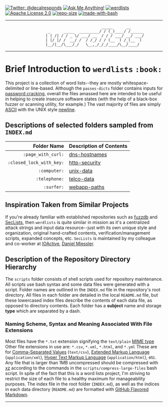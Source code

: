 [![Twitter: @decalresponds](https://img.shields.io/badge/contact-@decalresponds-blue.svg)](https://twitter.com/decalresponds "@decalresponds")
[![Ask Me Anything!](https://img.shields.io/badge/Ask%20me-anything-1abc9c.svg)](https://github.com/decal/werdlists/issues/new "Ask Me Anything!")
[![werdlists](https://img.shields.io/badge/werd-lists-lightgrey.svg)](https://github.com/decal/werdlists "werdlists")
[![Apache License 2.0](https://img.shields.io/badge/license-Apache%202.0-blue.svg)](https://www.apache.org/licenses/LICENSE-2.0 "Apache License 2.0")
[![repo-size](https://img.shields.io/github/repo-size/decal/werdlists.svg)](https://github.com/decal/werdlists "repo-size")
[![made-with-bash](https://img.shields.io/badge/Made%20with-Bash-1f425f.svg)](https://www.gnu.org/software/bash/ "Made with Bash")

* * *
```
                                           _____      __
                   _      _____  _________/ / (_)____/ /______
                  | | /| / / _ \/ ___/ __  / / / ___/ __/ ___/
                  | |/ |/ /  __/ /  / /_/ / / (__  ) /_(__  )
                  |__/|__/\___/_/   \__,_/_/_/____/\__/____/
```
* * *

# Brief Introduction to `werdlists` `:book:`

This project is a collection of word lists--they are mostly whitespace-delimited
or line-based.  Although the `passes-dicts` folder contains inputs for [password cracking](https://en.wikipedia.org/wiki/Password_cracking),
overall the files amassed here are intended to be useful in helping to
create insecure software states (with the help of a black-box fuzzer or scanning
utility, for example.)  The vast majority of files are simply [ASCII](https://en.wikipedia.org/wiki/ASCII) with the UNIX
style [newline](https://en.wikipedia.org/wiki/Newline).   

## Descriptions of selected folders sampled from `INDEX.md`

| Folder Name | Description of Contents |
|------------:|:------------------------|
`:page_with_curl:` | [dns-hostnames](tree/master/dns-hostnames) | The host name part of an FQDN ([_Fully Qualified Domain Name_](https://en.wikipedia.org/wiki/Fully_qualified_domain_name "Fully qualified domain name")) |  
`:closed_lock_with_key:` | [http-security](tree/master/http-security) | HTTP ([_Hyper Text Transfer Protocol_](https://www.w3.org/Protocols/ "Hyper Text Transfer Protocol") security info, i.e. CSP ([_Content Security Policy_](https://content-security-policy.com/ "Content Security Policy Quick Reference Guide")) |  
`:computer:` | [unix-data](tree/master/unix-data) | Data associated with various flavors of the [UNIX](http://www.unix.org/what_is_unix.html "What is UNIX?") operating system and its clones |   
`:telephone:` | [telco-data](tree/master/telco-data) | PSTN ([_Public Switched Telephone Network_](http://www.linfo.org/pstn.html "PSTN Definition")) a.k.a. POTS ([_Plain Old Telephone Service_](https://en.wikipedia.org/wiki/Plain_old_telephone_service "Plain old Telephone Service")) [dialing codes](http://www.dialingcode.com/ "Dialing Codes and Country Codes") and related information |  
`:surfer:` | [webapp-paths](tree/master/webapp-paths) | [Path](https://en.wikipedia.org/wiki/Path_(computing)) names related to web-based applications |  

## Inspiration Taken from Similar Projects

If you're already familiar with established repositories such as 
[fuzzdb](https://github.com/fuzzdb-project/fuzzdb/ "The attack pattern dictionary") and 
[SecLists](https://github.com/danielmiessler/SecLists/ "The security tester's companion"), 
then `werdlists` is quite similar in mission as it's a centralized attack strings 
and input data resource--just with its own unique style and organization, 
original hand-crafted contents, verification/management scripts, expanded concepts, etc.
`SecLists` is maintained by my colleague and co-worker at [IOActive](https://ioactive.com "IOActive"), [Daniel Miessler](https://danielmiessler.com "Daniel Miessler").

## Description of the Repository Directory Hierarchy

The `scripts` folder consists of shell scripts used for repository maintenance.
All scripts use bash syntax and some data files were generated with a script.
Folder names are outlined in the `INDEX.md` file in the repository's root 
directory.  All files in each folder are detailed in the local `README.md` file,
but these lowercased index files describe the contents of each data file, as
opposed to directory contents. Each folder has a **subject** name and storage
**type** which are separated by a dash.

### Naming Scheme, Syntax and Meaning Associated With File Extensions

Most files have the `*.txt` extension signifying the `text/plain` [MIME type](https://en.wikipedia.org/wiki/Media_type)
Other file extensions in use are: `*.csv`, `*.xml`, `*.html`, and `*.yml`
These are for [Comma-Separated Values](https://en.wikipedia.org/wiki/Comma-separated_values) (`text/csv`), 
[Extended Markup Language](https://en.wikipedia.org/wiki/XML) (`application/xml`),
[Hyper Text Markup Language](https://en.wikipedia.org/wiki/HTML) (`application/html`), etc.
Any file that is larger than 1MB uncompressed should be compressed with [xz](https://en.wikipedia.org/wiki/Xz)
according to the commands in the `scripts/compress-large-files` bash script. In
spite of the fact that this is a word lists project, I'm striving to restrict the
size of each file to a healthy maximum for manageability purposes.
The index file in the root folder (`INDEX.md`), as well as the indices in each 
data directory (`README.md`) are formatted with [GitHub Flavored Markdown](https://github.github.com/gfm/ "GitHub Flavored Markdown Spec").  

* * *
